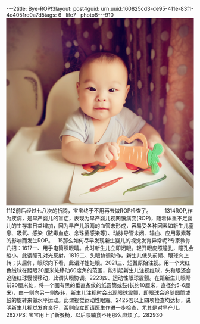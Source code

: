 ---2title: Bye-ROP!3layout: post4guid: urn:uuid:160825cd3-de95-411e-83f1-4e4051re0a7d5tags: 6   life7   photo8---910![Hello M](/media/files/2016/jsr.JPG)1112前后经过七八次的折腾，宝宝终于不用再去做ROP检查了。         1314ROP,作为疾病，是早产婴儿的盲症，表现为早产婴儿视网膜病变(ROP)，随着体重不足婴儿的生存率日益增加，因为早产儿眼睛的血管未形成，容易受各种因素如新生儿窒息、吸氧、感染（脓毒血症、念珠菌感染等）、动脉导管未闭、输血、应用激素等的影响而发生ROP。   15那么如何尽早发现新生婴儿的视觉发育异常呢?专家教你几招：1617一、用手电筒照眼睛。此时新生儿立即闭眼。轻开眼皮照瞳孔，瞳孔会缩小，此谓瞳孔对光反射。1819二、头眼协调动作。新生儿低头前倾、眼球向上转；头后仰，眼球向下看，此谓洋娃娃眼。2021三、短暂原始注视。用一个大红色绒球在距眼20厘米处移动60度角的范围，能引起新生儿注视红球，头和眼还会追随红球慢慢移动，此谓头眼协调。2223四、运动性眼球震颤。在距新生儿眼睛前20厘米处，将一个画有黑的垂直条纹的纸圆筒或鼓(长约10厘米，直径约5-6厘米)，由一侧向另一侧旋转，新生儿注视时会出现眼球震颤，即眼球会追随圆筒或鼓的旋转来做水平运动。此谓视觉运动性眼震。2425若以上四项检查均达标，说明新生儿视觉发育良好，否则应立即请医生作进一步检查，尤其是对早产儿。   2627PS: 宝宝用上了新餐椅，以后喂辅食不用那么麻烦了。282930
